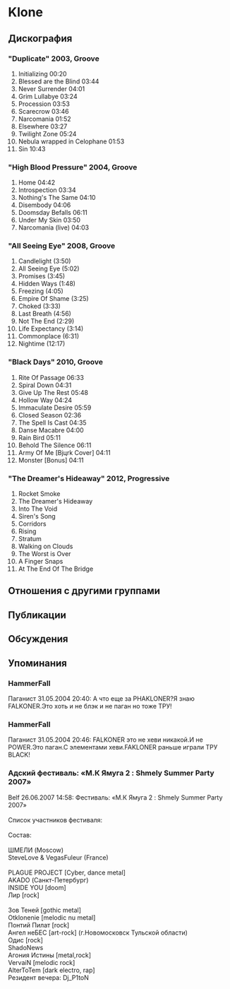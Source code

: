 # Klone



## Дискография

### "Duplicate" 2003, Groove

1. Initializing 00:20 
2. Blessed are the Blind 03:44 
3. Never Surrender 04:01 
4. Grim Lullabye 03:24 
5. Procession 03:53 
6. Scarecrow 03:46 
7. Narcomania 01:52 
8. Elsewhere 03:27 
9. Twilight Zone 05:24 
10. Nebula wrapped in Celophane 01:53 
11. Sin 10:43

### "High Blood Pressure" 2004, Groove

1. Home 04:42 
2. Introspection 03:34 
3. Nothing's The Same 04:10 
4. Disembody 04:06 
5. Doomsday Befalls 06:11 
6. Under My Skin 03:50 
7. Narcomania (live) 04:03

### "All Seeing Eye" 2008, Groove

1. Candlelight (3:50) 
2. All Seeing Eye (5:02) 
3. Promises (3:45) 
4. Hidden Ways (1:48) 
5. Freezing (4:05) 
6. Empire Of Shame (3:25) 
7. Choked (3:33) 
8. Last Breath (4:56) 
9. Not The End (2:29) 
10. Life Expectancy (3:14) 
11. Commonplace (6:31) 
12. Nightime (12:17)

### "Black Days" 2010, Groove

1. Rite Of Passage 06:33 
2. Spiral Down 04:31 
3. Give Up The Rest 05:48 
4. Hollow Way 04:24 
5. Immaculate Desire 05:59 
6. Closed Season 02:36 
7. The Spell Is Cast 04:35 
8. Danse Macabre 04:00 
9. Rain Bird 05:11 
10. Behold The Silence 06:11 
11. Army Of Me [Bjцrk Cover] 04:11 
12. Monster [Bonus] 04:11

### "The Dreamer's Hideaway" 2012, Progressive

01. Rocket Smoke 
02. The Dreamer's Hideaway 
03. Into The Void 
04. Siren's Song 
05. Corridors 
06. Rising 
07. Stratum 
08. Walking on Clouds 
09. The Worst is Over 
10. A Finger Snaps 
11. At The End Of The Bridge


## Отношения с другими группами


## Публикации


## Обсуждения


## Упоминания

### HammerFall

Паганист 31.05.2004 20:40:
А что еще за PHAKLONER?Я знаю FALKONER.Это хоть и не блэк и не паган но тоже ТРУ!

### HammerFall

Паганист 31.05.2004 20:46:
FALKONER это не хеви никакой.И не POWER.Это паган.С элементами хеви.FAKLONER раньше играли ТРУ BLACK!

### Адский фестиваль: «М.К Ямуга 2 : Shmely Summer Party 2007»

Belf 26.06.2007 14:58:
Фестиваль: «М.К Ямуга 2 : Shmely Summer Party 2007» <BR> <BR>Список участников фестиваля: <BR> <BR>Состав: <BR> <BR>ШМЕЛИ (Moscow) <BR>SteveLove & VegasFuleur (France) <BR> <BR>PLAGUE PROJECT [Cyber, dance metal] <BR>AKADO (Санкт-Петербург) <BR>INSIDE YOU [doom] <BR>Лир [rock] <BR><BR>Зов Теней [gothic metal] <BR>Otklonenie [melodic nu metal] <BR>Понтий Пилат [rock] <BR>Ангел неБEC [art-rock] (г.Новомосковск Тульской области) <BR>Одис [rock] <BR>ShadoNews <BR>Агония Истины [metal,rock] <BR>VervaiN [melodic rock] <BR>AlterToTem [dark electro, rap] <BR>Резидент вечера: Dj_P1toN<BR><BR> <BR>

